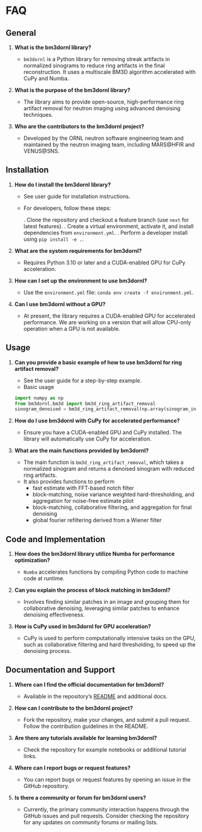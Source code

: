 FAQ
===

General
-------

1. **What is the bm3dornl library?**

   - `bm3dornl` is a Python library for removing streak artifacts in normalized sinograms to reduce ring artifacts in the final reconstruction. It uses a multiscale BM3D algorithm accelerated with CuPy and Numba.

1. **What is the purpose of the bm3dornl library?**

   - The library aims to provide open-source, high-performance ring artifact removal for neutron imaging using advanced denoising techniques.

1. **Who are the contributors to the bm3dornl project?**

   - Developed by the ORNL neutron software engineering team and maintained by the neutron imaging team, including MARS@HFIR and VENUS@SNS.

Installation
------------

1. **How do I install the bm3dornl library?**

   - See user guide for installation instructions.
   - For developers, follow these steps:

      . Clone the repository and checkout a feature branch (use `next` for latest features).
      . Create a virtual environment, activate it, and install dependencies from `environment.yml`.
      . Perform a developer install using `pip install -e .`.

1. **What are the system requirements for bm3dornl?**

   - Requires Python 3.10 or later and a CUDA-enabled GPU for CuPy acceleration.

1. **How can I set up the environment to use bm3dornl?**

   - Use the `environment.yml` file: `conda env create -f environment.yml`.

1. **Can I use bm3dornl without a GPU?**

   - At present, the library requires a CUDA-enabled GPU for accelerated performance. We are working on a version that will allow CPU-only operation when a GPU is not available.

Usage
-----

1. **Can you provide a basic example of how to use bm3dornl for ring artifact removal?**

   - See the user guide for a step-by-step example.
   - Basic usage

   ```python
   import numpy as np
   from bm3dornl.bm3d import bm3d_ring_artifact_removal
   sinogram_denoised = bm3d_ring_artifact_removal(np.array(sinogram_input), mode="simple")
   ```

1. **How do I use bm3dornl with CuPy for accelerated performance?**

   - Ensure you have a CUDA-enabled GPU and CuPy installed. The library will automatically use CuPy for acceleration.

1. **What are the main functions provided by bm3dornl?**

   - The main function is `bm3d_ring_artifact_removal`, which takes a normalized sinogram and returns a denoised sinogram with reduced ring artifacts.
   - It also provides functions to perform
     - fast estimate with FFT-based notch filter
     - block-matching, noise variance weighted hard-thresholding, and aggregation for noise-free estimate pilot
     - block-matching, collaborative filtering, and aggregation for final denoising
     - global fourier refiltering derived from a Wiener filter

Code and Implementation
-----------------------

1. **How does the bm3dornl library utilize Numba for performance optimization?**

   - `Numba` accelerates functions by compiling Python code to machine code at runtime.

1. **Can you explain the process of block matching in bm3dornl?**

   - Involves finding similar patches in an image and grouping them for collaborative denoising, leveraging similar patches to enhance denoising effectiveness.

1. **How is CuPy used in bm3dornl for GPU acceleration?**

   - CuPy is used to perform computationally intensive tasks on the GPU, such as collaborative filtering and hard thresholding, to speed up the denoising process.

Documentation and Support
-------------------------

1. **Where can I find the official documentation for bm3dornl?**

   - Available in the repository’s [README](https://github.com/ornlneutronimaging/bm3dornl/blob/main/README.md) and additional docs.

1. **How can I contribute to the bm3dornl project?**

   - Fork the repository, make your changes, and submit a pull request. Follow the contribution guidelines in the README.

1. **Are there any tutorials available for learning bm3dornl?**

   - Check the repository for example notebooks or additional tutorial links.

1. **Where can I report bugs or request features?**

   - You can report bugs or request features by opening an issue in the GitHub repository.

1. **Is there a community or forum for bm3dornl users?**

   - Currently, the primary community interaction happens through the GitHub issues and pull requests. Consider checking the repository for any updates on community forums or mailing lists.
